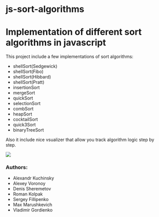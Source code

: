 js-sort-algorithms
==================

# Implementation of different sort algorithms in javascript

This project include a few implementations of sort algorithms:

* shellSort(Sedgewick)
* shellSort(Fibo)
* shellSort(Hibbard)
* shellSort(Pratt)
* insertionSort
* mergeSort
* quickSort
* selectionSort
* combSort
* heapSort
* cocktailSort
* quick3Sort
* binaryTreeSort


Also it include nice vsualizer that allow you track algorithm logic step by step.

<img src="https://raw.github.com/mrjazz/js-sort-algorithms/master/example_visualize.png"/>

### Authors:

* Alexandr Kuchinsky
* Alexey Voronoy
* Denis Sheremetov
* Roman Kolpak
* Sergey Fillipenko
* Max Marushkevich
* Vladimir Gordienko
